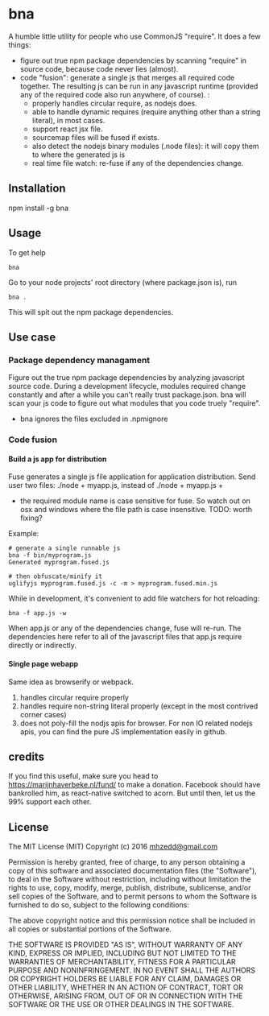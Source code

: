 # bna


A humble little utility for people who use CommonJS "require".  It does a few things:

* figure out true npm package dependencies by scanning "require" in source code, because code never lies (almost).
* code "fusion": generate a single js that merges all required code together.  The resulting
  js can be run in any javascript runtime (provided any of the required code also run anywhere,
  of course).  :
    - properly handles circular require, as nodejs does. 
    - able to handle dynamic requires (require anything other than a string literal), in most cases.
    - support react jsx file.
    - sourcemap files will be fused if exists. 
    - also detect the nodejs binary modules (.node files): it will copy them to where the generated js is
    - real time file watch:  re-fuse if any of the dependencies change.
    

## Installation

npm install -g bna

## Usage

To get help

    bna

Go to your node projects' root directory (where package.json is), run

    bna .

This will spit out the npm package dependencies.

## Use case

### Package dependency managament

Figure out the true npm package dependencies by analyzing javascript source code.  During a development
lifecycle, modules required change constantly and after a while you can't really trust package.json.  bna will
scan your js code to figure out what modules that you code truely "require".

* bna ignores the files excluded in .npmignore

### Code fusion

#### Build a js app for distribution

Fuse generates a single js file application for application distribution.  Send user two files: ./node + myapp.js, instead
of ./node + myapp.js + <thousands of node_modules containing millions of files>

* the required module name is case sensitive for fuse.  So watch out on osx and windows
  where the file path is case insensitive.  TODO: worth fixing?

Example:

    # generate a single runnable js
    bna -f bin/myprogram.js 
    Generated myprogram.fused.js
    
    # then obfuscate/minify it
    uglifyjs myprogram.fused.js -c -m > myprogram.fused.min.js
    
While in development, it's convenient to add file watchers for hot reloading:

    bna -f app.js -w
    
When app.js or any of the dependencies change, fuse will re-run.  The dependencies here refer to all of the
javascript files that app.js require directly or indirectly.

#### Single page webapp

Same idea as browserify or webpack.

1. handles circular require properly
2. handles require non-string literal properly (except in the most contrived corner cases)
3. does not poly-fill the nodjs apis for browser.  For non IO related nodejs apis, you
   can find the pure JS implementation easily in github.


## credits

If you find this useful, make sure you head to https://marijnhaverbeke.nl/fund/
to make a donation.  Facebook should have bankrolled him, as react-native switched
to acorn.  But until then, let us the 99% support each other.

## License

The MIT License (MIT)
Copyright (c) 2016 mhzedd@gmail.com

Permission is hereby granted, free of charge, to any person obtaining a copy of this software and associated documentation files (the "Software"), to deal in the Software without restriction, including without limitation the rights to use, copy, modify, merge, publish, distribute, sublicense, and/or sell copies of the Software, and to permit persons to whom the Software is furnished to do so, subject to the following conditions:

The above copyright notice and this permission notice shall be included in all copies or substantial portions of the Software.

THE SOFTWARE IS PROVIDED "AS IS", WITHOUT WARRANTY OF ANY KIND, EXPRESS OR IMPLIED, INCLUDING BUT NOT LIMITED TO THE WARRANTIES OF MERCHANTABILITY, FITNESS FOR A PARTICULAR PURPOSE AND NONINFRINGEMENT. IN NO EVENT SHALL THE AUTHORS OR COPYRIGHT HOLDERS BE LIABLE FOR ANY CLAIM, DAMAGES OR OTHER LIABILITY, WHETHER IN AN ACTION OF CONTRACT, TORT OR OTHERWISE, ARISING FROM, OUT OF OR IN CONNECTION WITH THE SOFTWARE OR THE USE OR OTHER DEALINGS IN THE SOFTWARE.